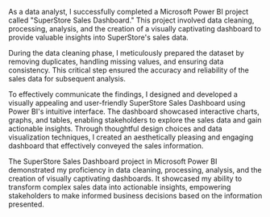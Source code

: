 As a data analyst, I successfully completed a Microsoft Power BI project called "SuperStore Sales Dashboard." This project involved data cleaning, processing, analysis, and the creation of a visually captivating dashboard to provide valuable insights into SuperStore's sales data.

During the data cleaning phase, I meticulously prepared the dataset by removing duplicates, handling missing values, and ensuring data consistency. This critical step ensured the accuracy and reliability of the sales data for subsequent analysis.

To effectively communicate the findings, I designed and developed a visually appealing and user-friendly SuperStore Sales Dashboard using Power BI's intuitive interface. The dashboard showcased interactive charts, graphs, and tables, enabling stakeholders to explore the sales data and gain actionable insights. Through thoughtful design choices and data visualization techniques, I created an aesthetically pleasing and engaging dashboard that effectively conveyed the sales information.

The SuperStore Sales Dashboard project in Microsoft Power BI demonstrated my proficiency in data cleaning, processing, analysis, and the creation of visually captivating dashboards. It showcased my ability to transform complex sales data into actionable insights, empowering stakeholders to make informed business decisions based on the information presented.
